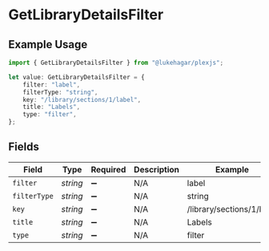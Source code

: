 # GetLibraryDetailsFilter

## Example Usage

```typescript
import { GetLibraryDetailsFilter } from "@lukehagar/plexjs";

let value: GetLibraryDetailsFilter = {
    filter: "label",
    filterType: "string",
    key: "/library/sections/1/label",
    title: "Labels",
    type: "filter",
};
```

## Fields

| Field                     | Type                      | Required                  | Description               | Example                   |
| ------------------------- | ------------------------- | ------------------------- | ------------------------- | ------------------------- |
| `filter`                  | *string*                  | :heavy_minus_sign:        | N/A                       | label                     |
| `filterType`              | *string*                  | :heavy_minus_sign:        | N/A                       | string                    |
| `key`                     | *string*                  | :heavy_minus_sign:        | N/A                       | /library/sections/1/label |
| `title`                   | *string*                  | :heavy_minus_sign:        | N/A                       | Labels                    |
| `type`                    | *string*                  | :heavy_minus_sign:        | N/A                       | filter                    |
